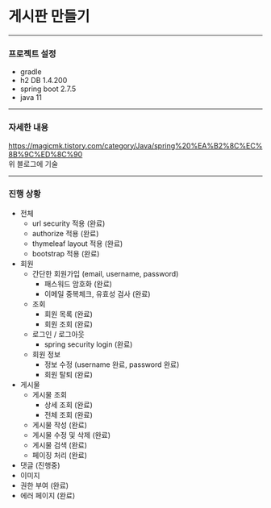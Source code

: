 # 게시판 만들기

---
### 프로젝트 설정
 - gradle
 - h2 DB 1.4.200
 - spring boot 2.7.5
 - java 11
---
### 자세한 내용
https://magicmk.tistory.com/category/Java/spring%20%EA%B2%8C%EC%8B%9C%ED%8C%90
<br/>
위 블로그에 기술

---
### 진행 상황
 - 전체
   - url security 적용 (완료)
   - authorize 적용 (완료)
   - thymeleaf layout 적용 (완료)
   - bootstrap 적용 (완료)
 - 회원
   - 간단한 회원가입 (email, username, password)
     - 패스워드 암호화 (완료)
     - 이메일 중복체크, 유효성 검사 (완료)
   - 조회
     - 회원 목록 (완료)
     - 회원 조회 (완료)
   - 로그인 / 로그아웃
     - spring security login (완료)
   - 회원 정보
     - 정보 수정 (username 완료, password 완료)
     - 회원 탈퇴 (완료)
 - 게시물
   - 게시물 조회
     - 상세 조회 (완료)
     - 전체 조회 (완료)
   - 게시물 작성 (완료)
   - 게시물 수정 및 삭제 (완료)
   - 게시물 검색 (완료)
   - 페이징 처리 (완료)
 - 댓글 (진행중)
 - 이미지
 - 권한 부여 (완료)
 - 에러 페이지 (완료)